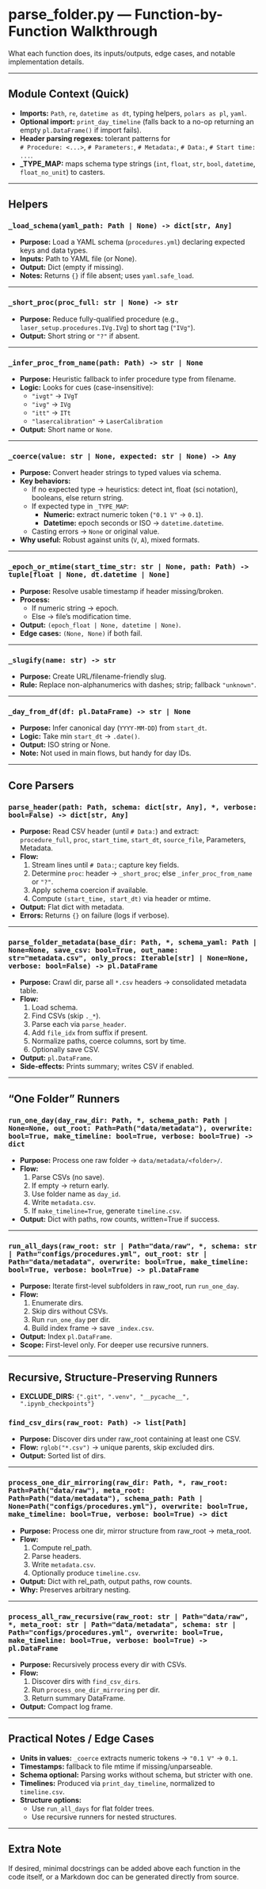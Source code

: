 # parse_folder.py — Function-by-Function Walkthrough

What each function does, its inputs/outputs, edge cases, and notable implementation details.

---

## Module Context (Quick)

- **Imports:** `Path`, `re`, `datetime as dt`, typing helpers, `polars as pl`, `yaml`.
- **Optional import:** `print_day_timeline` (falls back to a no-op returning an empty `pl.DataFrame()` if import fails).
- **Header parsing regexes:** tolerant patterns for  
  `# Procedure: <...>`, `# Parameters:`, `# Metadata:`, `# Data:`, `# Start time: ...`.
- **_TYPE_MAP:** maps schema type strings (`int`, `float`, `str`, `bool`, `datetime`, `float_no_unit`) to casters.

---

## Helpers

### `_load_schema(yaml_path: Path | None) -> dict[str, Any]`
- **Purpose:** Load a YAML schema (`procedures.yml`) declaring expected keys and data types.  
- **Inputs:** Path to YAML file (or None).  
- **Output:** Dict (empty if missing).  
- **Notes:** Returns `{}` if file absent; uses `yaml.safe_load`.

---

### `_short_proc(proc_full: str | None) -> str`
- **Purpose:** Reduce fully-qualified procedure (e.g., `laser_setup.procedures.IVg.IVg`) to short tag (`"IVg"`).  
- **Output:** Short string or `"?"` if absent.  

---

### `_infer_proc_from_name(path: Path) -> str | None`
- **Purpose:** Heuristic fallback to infer procedure type from filename.  
- **Logic:** Looks for cues (case-insensitive):  
  - `"ivgt"` → `IVgT`  
  - `"ivg"` → `IVg`  
  - `"itt"` → `ITt`  
  - `"lasercalibration"` → `LaserCalibration`  
- **Output:** Short name or `None`.  

---

### `_coerce(value: str | None, expected: str | None) -> Any`
- **Purpose:** Convert header strings to typed values via schema.  
- **Key behaviors:**
  - If no expected type → heuristics: detect int, float (sci notation), booleans, else return string.
  - If expected type in `_TYPE_MAP`:  
    - **Numeric:** extract numeric token (`"0.1 V"` → `0.1`).  
    - **Datetime:** epoch seconds or ISO → `datetime.datetime`.  
  - Casting errors → `None` or original value.  
- **Why useful:** Robust against units (`V`, `A`), mixed formats.

---

### `_epoch_or_mtime(start_time_str: str | None, path: Path) -> tuple[float | None, dt.datetime | None]`
- **Purpose:** Resolve usable timestamp if header missing/broken.  
- **Process:**  
  - If numeric string → epoch.  
  - Else → file’s modification time.  
- **Output:** `(epoch_float | None, datetime | None)`.  
- **Edge cases:** `(None, None)` if both fail.  

---

### `_slugify(name: str) -> str`
- **Purpose:** Create URL/filename-friendly slug.  
- **Rule:** Replace non-alphanumerics with dashes; strip; fallback `"unknown"`.  

---

### `_day_from_df(df: pl.DataFrame) -> str | None`
- **Purpose:** Infer canonical day (`YYYY-MM-DD`) from `start_dt`.  
- **Logic:** Take min `start_dt` → `.date()`.  
- **Output:** ISO string or None.  
- **Note:** Not used in main flows, but handy for day IDs.  

---

## Core Parsers

### `parse_header(path: Path, schema: dict[str, Any], *, verbose: bool=False) -> dict[str, Any]`
- **Purpose:** Read CSV header (until `# Data:`) and extract:  
  `procedure_full`, `proc`, `start_time`, `start_dt`, `source_file`, Parameters, Metadata.
- **Flow:**  
  1. Stream lines until `# Data:`; capture key fields.  
  2. Determine `proc`: header → `_short_proc`; else `_infer_proc_from_name` or `"?"`.  
  3. Apply schema coercion if available.  
  4. Compute `(start_time, start_dt)` via header or mtime.  
- **Output:** Flat dict with metadata.  
- **Errors:** Returns `{}` on failure (logs if verbose).  

---

### `parse_folder_metadata(base_dir: Path, *, schema_yaml: Path | None=None, save_csv: bool=True, out_name: str="metadata.csv", only_procs: Iterable[str] | None=None, verbose: bool=False) -> pl.DataFrame`
- **Purpose:** Crawl dir, parse all `*.csv` headers → consolidated metadata table.  
- **Flow:**  
  1. Load schema.  
  2. Find CSVs (skip `._*`).  
  3. Parse each via `parse_header`.  
  4. Add `file_idx` from suffix if present.  
  5. Normalize paths, coerce columns, sort by time.  
  6. Optionally save CSV.  
- **Output:** `pl.DataFrame`.  
- **Side-effects:** Prints summary; writes CSV if enabled.  

---

## “One Folder” Runners

### `run_one_day(day_raw_dir: Path, *, schema_path: Path | None=None, out_root: Path=Path("data/metadata"), overwrite: bool=True, make_timeline: bool=True, verbose: bool=True) -> dict`
- **Purpose:** Process one raw folder → `data/metadata/<folder>/`.  
- **Flow:**  
  1. Parse CSVs (no save).  
  2. If empty → return early.  
  3. Use folder name as `day_id`.  
  4. Write `metadata.csv`.  
  5. If `make_timeline=True`, generate `timeline.csv`.  
- **Output:** Dict with paths, row counts, written=True if success.  

---

### `run_all_days(raw_root: str | Path="data/raw", *, schema: str | Path="configs/procedures.yml", out_root: str | Path="data/metadata", overwrite: bool=True, make_timeline: bool=True, verbose: bool=True) -> pl.DataFrame`
- **Purpose:** Iterate first-level subfolders in raw_root, run `run_one_day`.  
- **Flow:**  
  1. Enumerate dirs.  
  2. Skip dirs without CSVs.  
  3. Run `run_one_day` per dir.  
  4. Build index frame → save `_index.csv`.  
- **Output:** Index `pl.DataFrame`.  
- **Scope:** First-level only. For deeper use recursive runners.  

---

## Recursive, Structure-Preserving Runners

- **EXCLUDE_DIRS:** `{".git", ".venv", "__pycache__", ".ipynb_checkpoints"}`  

### `find_csv_dirs(raw_root: Path) -> list[Path]`
- **Purpose:** Discover dirs under raw_root containing at least one CSV.  
- **Flow:** `rglob("*.csv")` → unique parents, skip excluded dirs.  
- **Output:** Sorted list of dirs.  

---

### `process_one_dir_mirroring(raw_dir: Path, *, raw_root: Path=Path("data/raw"), meta_root: Path=Path("data/metadata"), schema_path: Path | None=Path("configs/procedures.yml"), overwrite: bool=True, make_timeline: bool=True, verbose: bool=True) -> dict`
- **Purpose:** Process one dir, mirror structure from raw_root → meta_root.  
- **Flow:**  
  1. Compute rel_path.  
  2. Parse headers.  
  3. Write `metadata.csv`.  
  4. Optionally produce `timeline.csv`.  
- **Output:** Dict with rel_path, output paths, row counts.  
- **Why:** Preserves arbitrary nesting.  

---

### `process_all_raw_recursive(raw_root: str | Path="data/raw", *, meta_root: str | Path="data/metadata", schema: str | Path="configs/procedures.yml", overwrite: bool=True, make_timeline: bool=True, verbose: bool=True) -> pl.DataFrame`
- **Purpose:** Recursively process every dir with CSVs.  
- **Flow:**  
  1. Discover dirs with `find_csv_dirs`.  
  2. Run `process_one_dir_mirroring` per dir.  
  3. Return summary DataFrame.  
- **Output:** Compact log frame.  

---

## Practical Notes / Edge Cases

- **Units in values:** `_coerce` extracts numeric tokens → `"0.1 V"` → `0.1`.  
- **Timestamps:** fallback to file mtime if missing/unparseable.  
- **Schema optional:** Parsing works without schema, but stricter with one.  
- **Timelines:** Produced via `print_day_timeline`, normalized to `timeline.csv`.  
- **Structure options:**  
  - Use `run_all_days` for flat folder trees.  
  - Use recursive runners for nested structures.  

---

## Extra Note

If desired, minimal docstrings can be added above each function in the code itself, or a Markdown doc can be generated directly from source.
